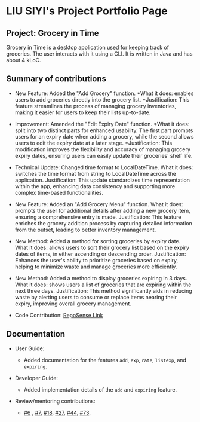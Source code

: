 # LIU SIYI's Project Portfolio Page

## Project: Grocery in Time
Grocery in Time is a desktop application used for keeping track of groceries.
The user interacts with it using a CLI. It is written in Java and has about 4 kLoC.

## Summary of contributions
* New Feature: Added the "Add Grocery" function.
    *What it does: enables users to add groceries directly into the grocery list.
    *Justification: This feature streamlines the process of managing grocery inventories, making it easier for users to keep their lists up-to-date.

* Improvement: Amended the "Edit Expiry Date" function.
    *What it does: split into two distinct parts for enhanced usability. The first part prompts users for an expiry date when adding a grocery, while the second allows users to edit the expiry date at a later stage.
    *Justification: This modification improves the flexibility and accuracy of managing grocery expiry dates, ensuring users can easily update their groceries’ shelf life.

* Technical Update: Changed time format to LocalDateTime.
    What it does: switches the time format from string to LocalDateTime across the application.
    Justification: This update standardizes time representation within the app, enhancing data consistency and supporting more complex time-based functionalities.

* New Feature: Added an "Add Grocery Menu" function.
    What it does: prompts the user for additional details after adding a new grocery item, ensuring a comprehensive entry is made.
    Justification: This feature enriches the grocery addition process by capturing detailed information from the outset, leading to better inventory management.

* New Method: Added a method for sorting groceries by expiry date.
    What it does: allows users to sort their grocery list based on the expiry dates of items, in either ascending or descending order.
    Justification: Enhances the user's ability to prioritize groceries based on expiry, helping to minimize waste and manage groceries more efficiently.

* New Method: Added a method to display groceries expiring in 3 days.
    What it does: shows users a list of groceries that are expiring within the next three days.
    Justification: This method significantly aids in reducing waste by alerting users to consume or replace items nearing their expiry, improving overall grocery management.

* Code Contribution: [RepoSense Link](https://nus-cs2113-ay2324s2.github.io/tp-dashboard/?search=64-1&breakdown=true&sort=groupTitle%20dsc&sortWithin=title&since=2024-02-23&timeframe=commit&mergegroup=&groupSelect=groupByRepos&checkedFileTypes=docs~functional-code~test-code~other)

## Documentation
* User Guide:
    * Added documentation for the features `add`, `exp`, `rate`, `listexp`, and `expiring`.
* Developer Guide:
    * Added implementation details of the `add` and `expiring` feature.

* Review/mentoring contributions:
    * [#6](https://github.com/AY2324S2-CS2113-T12-2/tp/pull/6) ,
      [#7](https://github.com/AY2324S2-CS2113-T12-2/tp/pull/7),
      [#18](https://github.com/AY2324S2-CS2113-T12-2/tp/pull/18),
      [#27](https://github.com/AY2324S2-CS2113-T12-2/tp/pull/27), 
      [#44](https://github.com/AY2324S2-CS2113-T12-2/tp/pull/44),
      [#73](https://github.com/AY2324S2-CS2113-T12-2/tp/pull/73).